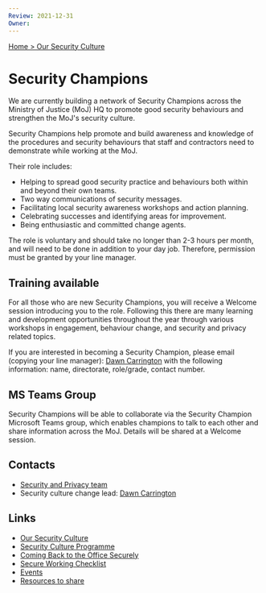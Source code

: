 ```yaml
---
Review: 2021-12-31
Owner:
---
```


[Home > Our Security Culture](security-culture-overview.md)

# Security Champions

We are currently building a network of Security Champions across the Ministry of Justice (MoJ)
HQ to promote good security behaviours and strengthen the MoJ's security
culture.

Security Champions help promote and build awareness and knowledge of the
procedures and security behaviours that staff and contractors need to
demonstrate while working at the MoJ.

Their role includes:

- Helping to spread good security practice and behaviours both within and beyond their own teams.
- Two way communications of security messages.
- Facilitating local security awareness workshops and action planning.
- Celebrating successes and identifying areas for improvement.
- Being enthusiastic and committed change agents.

The role is voluntary and should take no longer than 2-3 hours per month, and
will need to be done in addition to your day job. Therefore, permission must be
granted by your line manager.

## Training available

For all those who are new Security Champions, you will receive a Welcome session
introducing you to the role. Following this there are many learning and
development opportunities throughout the year through various workshops in
engagement, behaviour change, and security and privacy related topics.

If you are interested in becoming a Security Champion, please email (copying
your line manager): [Dawn Carrington](mailto:dawn.carrington@justice.gov.uk) with the following information: name,
directorate, role/grade, contact number.

## MS Teams Group

Security Champions will be able to collaborate via the Security Champion
Microsoft Teams group, which enables champions to talk to each other and share
information across the MoJ. Details will be shared at a Welcome session.

## Contacts

- [Security and Privacy team](mailto:security@justice.gov.uk)
- Security culture change lead: [Dawn Carrington](mailto:dawn.carrington@justice.gov.uk)

## Links

- [Our Security Culture](security-culture-overview.md)
- [Security Culture Programme](security-culture-programme.md)
- [Coming Back to the Office Securely](coming-back-to-the-office-securely.md)
- [Secure Working Checklist](secure-working-checklist.md)
- [Events](events.md)
- [Resources to share](resources.md)
